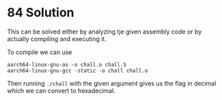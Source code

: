 # 84 Solution
This can be solved either by analyzing tje given assembly code or by actually compiling and executing it.

To compile we can use
```
aarch64-linux-gnu-as -o chall.o chall.S
aarch64-linux-gnu-gcc -static -o chall chall.o
```
Then running `./chall` with the given argument gives us the flag in decimal which we can convert to hexadecimal.